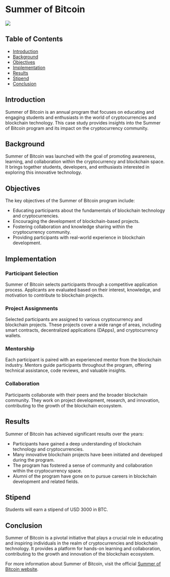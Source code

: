 # Summer of Bitcoin

<p align="left">
    <img src="https://media.licdn.com/dms/image/C4D1BAQEZPoZLKqO8aQ/company-background_10000/0/1641832087105?e=1697050800&v=beta&t=VAzvVOGzPtBF2qaVHi53YnI2XUc3SizCtXEXpN4lFoM" >
</p>

## Table of Contents
- [Introduction](#introduction)
- [Background](#background)
- [Objectives](#objectives)
- [Implementation](#implementation)
- [Results](#results)
- [Stipend](#stipend)
- [Conclusion](#conclusion)

## Introduction
Summer of Bitcoin is an annual program that focuses on educating and engaging students and enthusiasts in the world of cryptocurrencies and blockchain technology. This case study provides insights into the Summer of Bitcoin program and its impact on the cryptocurrency community.

## Background
Summer of Bitcoin was launched with the goal of promoting awareness, learning, and collaboration within the cryptocurrency and blockchain space. It brings together students, developers, and enthusiasts interested in exploring this innovative technology.

## Objectives
The key objectives of the Summer of Bitcoin program include:
- Educating participants about the fundamentals of blockchain technology and cryptocurrencies.
- Encouraging the development of blockchain-based projects.
- Fostering collaboration and knowledge sharing within the cryptocurrency community.
- Providing participants with real-world experience in blockchain development.

## Implementation
### Participant Selection
Summer of Bitcoin selects participants through a competitive application process. Applicants are evaluated based on their interest, knowledge, and motivation to contribute to blockchain projects.

### Project Assignments
Selected participants are assigned to various cryptocurrency and blockchain projects. These projects cover a wide range of areas, including smart contracts, decentralized applications (DApps), and cryptocurrency wallets.

### Mentorship
Each participant is paired with an experienced mentor from the blockchain industry. Mentors guide participants throughout the program, offering technical assistance, code reviews, and valuable insights.

### Collaboration
Participants collaborate with their peers and the broader blockchain community. They work on project development, research, and innovation, contributing to the growth of the blockchain ecosystem.

## Results
Summer of Bitcoin has achieved significant results over the years:
- Participants have gained a deep understanding of blockchain technology and cryptocurrencies.
- Many innovative blockchain projects have been initiated and developed during the program.
- The program has fostered a sense of community and collaboration within the cryptocurrency space.
- Alumni of the program have gone on to pursue careers in blockchain development and related fields.

## Stipend
Students will earn a stipend of USD 3000 in BTC.

## Conclusion
Summer of Bitcoin is a pivotal initiative that plays a crucial role in educating and inspiring individuals in the realm of cryptocurrencies and blockchain technology. It provides a platform for hands-on learning and collaboration, contributing to the growth and innovation of the blockchain ecosystem.

For more information about Summer of Bitcoin, visit the official [Summer of Bitcoin website](https://www.summerofbitcoin.org/).